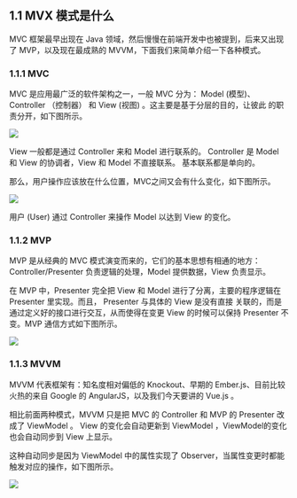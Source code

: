 ## 1.1 MVX 模式是什么

MVC 框架最早出现在 Java 领域，然后慢慢在前端开发中也被提到，后来又出现了 MVP，以及现在最成熟的 MVVM，下面我们来简单介绍一下各种模式。

### 1.1.1 MVC

MVC 是应用最广泛的软件架构之一，一般 MVC 分为： Model (模型)、Controller （控制器） 和 View (视图) 。这主要是基于分层的目的，让彼此
的职责分开，如下图所示。

![](https://i.imgur.com/1aU3fdA.png)

View 一般都是通过 Controller 来和 Model 进行联系的。 Controller 是 Model 和 View 的协调者，<red>View 和 Model 不直接联系</red>。
基本联系都是<red>单向</red>的。

那么，用户操作应该放在什么位置，MVC之间又会有什么变化，如下图所示。

![](https://i.imgur.com/ag32Njo.png)  

用户 (User) <red>通过 Controller 来操作 Model 以达到 View 的变化</red>。

### 1.1.2 MVP

MVP 是从经典的 MVC 模式演变而来的，它们的基本思想有相通的地方： Controller/Presenter 负责逻辑的处理，Model 提供数据，View 负责显示。

在 MVP 中，Presenter 完全把 View 和 Model 进行了分离，主要的程序逻辑在 Presenter 里实现。而且， Presenter 与具体的 View 是没有直接
关联的，而是通过定义好的接口进行交互，从而使得在变更 View 的时候可以保持 Presenter 不变。MVP 通信方式如下图所示。

![](https://i.imgur.com/79yiiJd.png)

### 1.1.3 MVVM

MVVM 代表框架有：知名度相对偏低的 Knockout、早期的 Ember.js、目前比较火热的来自 Google 的 AngularJS，以及我们今天要讲的 Vue.js 。

相比前面两种模式，MVVM 只是把 MVC 的 Controller 和 MVP 的 Presenter 改成了 ViewModel 。
View 的变化会自动更新到 ViewModel ，ViewModel的变化也会自动同步到 View 上显示。

这种<red>自动同步</red>是因为 <red>ViewModel 中的属性实现了 Observer，当属性变更时都能触发对应的操作</red>，如下图所示。

![](https://i.imgur.com/Wuj6KY5.png)

